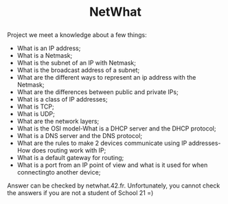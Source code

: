# <p align=center> NetWhat </p>

Project we meet a knowledge about a few things:

- What is an IP address;
- What is a Netmask;
- What is the subnet of an IP with Netmask;
- What is the broadcast address of a subnet;
- What are the different ways to represent an ip address with the Netmask;
- What are the differences between public and private IPs;
- What is a class of IP addresses;
- What is TCP;
- What is UDP;
- What are the network layers;
- What is the OSI model-What is a DHCP server and the DHCP protocol;
- What is a DNS server and the DNS protocol;
- What are the rules to make 2 devices communicate using IP addresses-How does routing work with IP;
- What is a default gateway for routing;
- What is a port from an IP point of view and what is it used for when connectingto another device;

Answer can be checked by netwhat.42.fr. Unfortunately, you cannot check the answers if you are not a student of School 21 =)